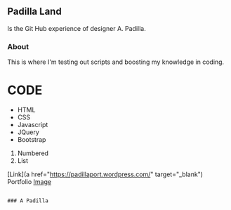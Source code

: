## Padilla Land

Is the Git Hub experience of designer A. Padilla.

### About

This is where I'm testing out scripts and boosting my knowledge in coding.

# CODE
- HTML
- CSS
- Javascript
- JQuery
- Bootstrap

1. Numbered
2. List


[Link](a href="https://padillaport.wordpress.com/" target="_blank") Portfolio [Image](src)
```

### A Padilla
